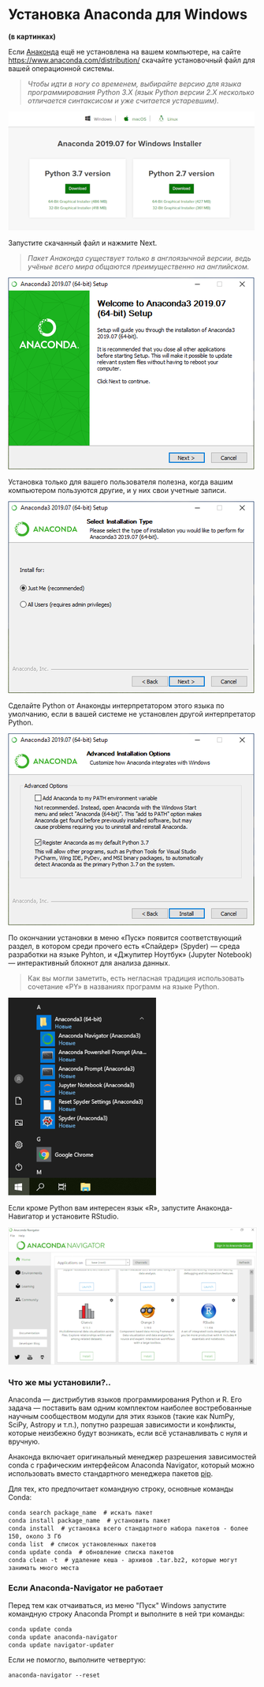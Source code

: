 # Установка Anaconda для Windows
**(в картинках)**

Если [Анаконда](https://www.anaconda.com/) ещё не установлена на вашем компьютере, 
на сайте https://www.anaconda.com/distribution/ скачайте установочный файл для вашей операционной системы. 

> _Чтобы идти в ногу со временем, выбирайте версию для языка программирования Python 3.X
> (язык Python версии 2.X несколько отличается синтаксисом и уже считается устаревшим)._

![win-step1](./pic/_win-1.png)

Запустите скачанный файл и нажмите Next. 
> _Пакет Анаконда существует только в англоязычной версии, ведь учёные всего мира общаются преимущественно на английском._

![win-step2](./pic/_win-2.png)

Установка только для вашего пользователя полезна, когда вашим компьютером пользуются другие, и у них свои учетные записи.

![win-step3](./pic/_win-3.png)

Сделайте Python от Анаконды интерпретатором этого языка по умолчанию, если в вашей системе не установлен другой интерпретатор Python.

![win-step4](./pic/_win-4.png)

По окончании установки в меню «Пуск» появится соответствующий раздел, в котором среди прочего есть «Спайдер» (Spyder) — среда разработки на языке Pyhton, и «Джупитер Ноутбук» (Jupyter Notebook) — интерактивный блокнот для анализа данных.
> Как вы могли заметить, есть негласная традиция использовать сочетание «PY» в названиях программ на языке Python. 

![win-step5](./pic/_win-5.png)

Если кроме Python вам интересен язык «R», запустите Анаконда-Навигатор и установите RStudio.

![win-step6](./pic/_anaconda-navigator.png)

### Что же мы установили?..
Anaconda — дистрибутив языков программирования Python и R. Его задача — поставить вам одним комплектом наиболее востребованные научным сообществом модули для этих языков (такие как NumPy, SciPy, Astropy и т.п.), попутно разрешая зависимости и конфликты, которые неизбежно будут возникать, если всё устанавливать с нуля и вручную. 

Анаконда включает оригинальный менеджер разрешения зависимостей conda с графическим интерфейсом Anaconda Navigator, который можно использовать вместо стандартного менеджера пакетов [pip](https://en.wikipedia.org/wiki/Pip_(package_manager) ). 

Для тех, кто предпочитает командную строку, основные команды Conda:

    conda search package_name  # искать пакет
    conda install package_name  # установить пакет
    conda install  # установка всего стандартного набора пакетов - более 150, около 3 Гб
    conda list  # список установленных пакетов
    conda update conda  # обновление списка пакетов
    conda clean -t  # удаление кеша - архивов .tar.bz2, которые могут занимать много места


    
### Если Anaconda-Navigator не работает

Перед тем как отчаиваться, из меню "Пуск" Windows запустите командную строку Anaconda Prompt и выполните в ней три команды:

    conda update conda
    conda update anaconda-navigator
    conda update navigator-updater

Если не помогло, выполните четвертую:

    anaconda-navigator --reset
